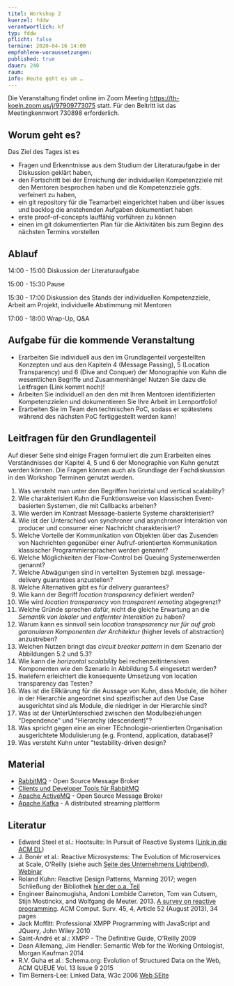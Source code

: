```yaml
---
titel: Workshop 2
kuerzel: fddw
verantwortlich: kf
typ: fddw
pflicht: false
termine: 2020-04-16 14:00
empfohlene-voraussetzungen: 
published: true
dauer: 240
raum: 
info: Heute geht es um … 
---
```

Die Veranstaltung findet online im Zoom Meeting https://th-koeln.zoom.us/j/97909773075 statt. Für den Beitritt ist das Meetingkennwort 730898 erforderlich.
## Worum geht es?
Das Ziel des Tages ist es
- Fragen und Erkenntnisse aus dem Studium der Literaturaufgabe in der Diskussion geklärt haben,
- den Fortschritt bei der Erreichung der individuellen Kompetenzziele mit den Mentoren besprochen haben und die Kompetenzziele ggfs. verfeinert zu haben,
- ein git repository für die Teamarbeit eingerichtet haben und über issues und backlog die anstehenden Aufgaben dokumentiert haben
- erste proof-of-concepts lauffähig vorführen zu können
- einen im git dokumentierten Plan für die Aktivitäten bis zum Beginn des nächsten Termins vorstellen

## Ablauf
14:00 - 15:00 Diskussion der Literaturaufgabe

15:00 - 15:30 Pause

15:30 - 17:00 Diskussion des Stands der individuellen Kompetenzziele, Arbeit am Projekt, individuelle Abstimmung mit Mentoren

17:00 - 18:00 Wrap-Up, Q&A

## Aufgabe für die kommende Veranstaltung
- Erarbeiten Sie individuell aus den im Grundlagenteil vorgestellten Konzepten und aus den Kapiteln 4 (Message Passing), 5 (Location Transparency) und 6 (Dive and Conquer) der Monographie von Kuhn die wesentlichen Begriffe und Zusammenhänge! Nutzen Sie dazu die Leitfragen (Link kommt noch)!
- Arbeiten Sie individuell an den den mit Ihren Mentoren identifizierten Kompetenzzielen und dokumentieren Sie Ihre Arbeit im Lernportfolio!
- Erarbeiten Sie im Team den technischen PoC, sodass er spätestens während des nächsten PoC fertiggestellt werden kann!

## Leitfragen für den Grundlagenteil
Auf dieser Seite sind einige Fragen formuliert die zum Erarbeiten eines Verständnisses der Kapitel 4, 5 und 6 der Monographie von Kuhn genutzt werden können. Die Fragen können auch als Grundlage der Fachdiskussion in den Workshop Terminen genutzt werden.
1. Was versteht man unter den Begriffen horizintal und vertical scalability?
2. Wie charakterisiert Kuhn die Funktionsweise von klassischen Event-basierten Systemen, die mit Callbacks arbeiten?
3. Wie werden im Kontrast Message-basierte Systeme charakterisiert?
4. Wie ist der Unterschied von synchroner und asynchroner Interaktion von producer und consumer einer Nachricht charakterisiert?
5. Welche Vorteile der Kommunikation von Objekten über das Zusenden von Nachrichten gegenüber einer Aufruf-orientierten Kommunikation klassischer Programmiersprachen werden genannt?
6. Welche Möglichkeiten der Flow-Control bei Queuing Systemenwerden genannt?
7. Welche Abwägungen sind in verteilten Systemen bzgl. message-delivery guarantees anzustellen?
8. Welche Alternativen gibt es für delivery guarantees?
9. Wie kann der Begriff *location transparency* definiert werden?
10. Wie wird *location transparency* von *transparent remoting* abgegrenzt?
11. Welche Gründe sprechen dafür, nicht die gleiche Erwartung an die *Semantik von lokaler und entfernter Interaktion* zu haben?
12. Warum kann es sinnvoll sein *location transpsarency nur für auf grob garanularen Komponenten der Architektur* (higher levels of abstraction) anzustreben?
13. Welchen Nutzen bringt das *circuit breaker pattern* in dem Szenario der Abbildungen 5.2 und 5.3?
14. Wie kann die *horizontal scalability* bei rechenzeitintensiven Komponenten wie den Szenario in Abbildung 5.4 eingesetzt werden?
15. Inwiefern erleichtert die konsequente Umsetzung von location transparency das Testen?
16. Was ist die ERklärung für die Aussage von Kuhn, dass Module, die höher in der Hierarchie angeordnet sind spezifischer auf den Use Case ausgerichtet sind als Module, die niedriger in der Hierarchie sind?
17. Was ist der UnterUnterschied zwischen den Modulbeziehungen "Dependence" und "Hierarchy (descendent)"?
18. Was spricht gegen eine an einer TEchnologie-orientierten Organisation ausgerichtete Modulisierung (e.g. Frontend, application, database)?
19. Was versteht Kuhn unter "testability-driven design?

## Material
- [RabbitMQ](https://www.rabbitmq.com/) - Open Source Message Broker
- [Clients und Developer Tools für RabbitMQ](https://www.rabbitmq.com/devtools.html)
- [Apache ActiveMQ](https://github.com/apache/activemq) - Open Source Message Broker
- [Apache Kafka](http://kafka.apache.org/) - A distributed streaming plattform

## Literatur
- Edward Steel et al.: Hootsuite: In Pursuit of Reactive Systems ([Link in die ACM DL](https://dlnext.acm.org/doi/abs/10.1145/3121437.3131240))
- J. Bonér et al.: Reactive Microsystems: The Evolution of Microservices at Scale, O'Reilly (siehe auch [Seite des Unternehmens Lightbend](https://www.lightbend.com/ebooks/reactive-microsystems-evolution-of-microservices-scalability-oreilly)), [Webinar](https://on.acm.org/c/acm-learning-webinars)
- Roland Kuhn: Reactive Design Patterns, Manning 2017; wegen Schließung der Bibliothek [hier der o.a. Teil](https://th-koeln.sciebo.de/s/MvfTB3OMKzlOsG9)
- Engineer Bainomugisha, Andoni Lombide Carreton, Tom van Cutsem, Stijn Mostinckx, and Wolfgang de Meuter. 2013. [A survey on reactive programming](http://dx.doi.org/10.1145/2501654.2501666). ACM Comput. Surv. 45, 4, Article 52 (August 2013), 34 pages
- Jack Moffitt: Professional XMPP Programming with JavaScript and JQuery, John Wiley 2010
- Saint-André et al.: XMPP - The Definitive Guide, O'Reilly 2009
- Dean Allemang, Jim Hendler: Semantic Web for the Working Ontologist, Morgan Kaufman 2014
- R.V. Guha et al.: Schema.org: Evolution of Structured Data on the Web, ACM QUEUE Vol. 13 Issue 9 2015
- Tim Berners-Lee: Linked Data, W3c 2006 [Web SEite](https://www.w3.org/DesignIssues/LinkedData)

